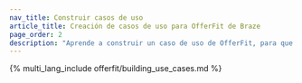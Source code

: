 ```yaml
---
nav_title: Construir casos de uso
article_title: Creación de casos de uso para OfferFit de Braze
page_order: 2
description: "Aprende a construir un caso de uso de OfferFit, para que puedas automatizar la experimentación personalizada y optimizar resultados como las conversiones, la retención o los ingresos, sin pruebas A/B manuales."
---
```


{% multi_lang_include offerfit/building_use_cases.md %}
